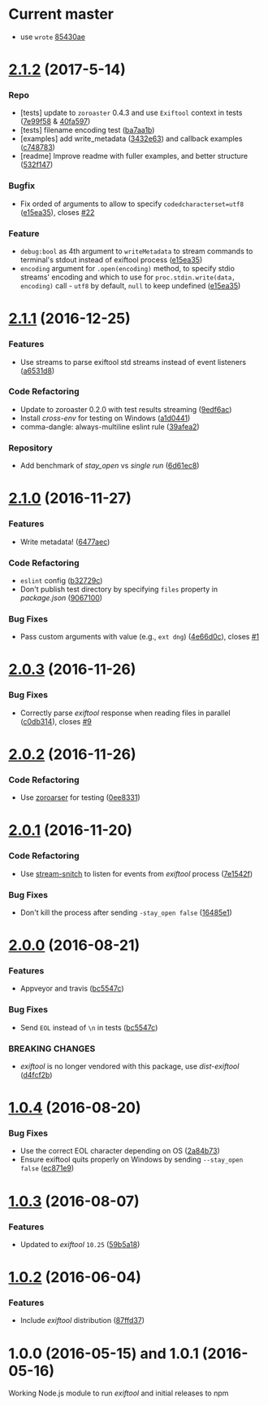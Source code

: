 # Current master

* use `wrote` [85430ae](https://github.com/Sobesednik/node-exiftool/commit/85430ae)

<a name="2.1.2"></a>
# [2.1.2](https://github.com/Sobesednik/node-exiftool/compare/v2.1.1...v2.1.2) (2017-5-14)

### Repo

* [tests] update to `zoroaster` 0.4.3 and use `Exiftool` context in tests ([7e99f58](https://github.com/Sobesednik/node-exiftool/commit/7e99f58) &
[40fa597](https://github.com/Sobesednik/node-exiftool/commit/40fa597))
* [tests] filename encoding test ([ba7aa1b](https://github.com/Sobesednik/node-exiftool/commit/ba7aa1b))
* [examples] add write_metadata ([3432e63](https://github.com/Sobesednik/node-exiftool/commit/3432e63))
and callback examples ([c748783](https://github.com/Sobesednik/node-exiftool/commit/c748783))
* [readme] Improve readme with fuller examples, and better structure
([532f147](https://github.com/Sobesednik/node-exiftool/commit/532f147))

### Bugfix
* Fix orded of arguments to allow to specify `codedcharacterset=utf8` ([e15ea35](https://github.com/Sobesednik/node-exiftool/commit/e15ea35)),
closes [#22](https://github.com/Sobesednik/node-exiftool/issues/22)

### Feature
* `debug:bool` as 4th argument to `writeMetadata` to stream commands to terminal's stdout instead of
exiftool process ([e15ea35](https://github.com/Sobesednik/node-exiftool/commit/e15ea35))
* `encoding` argument for `.open(encoding)` method, to specify stdio streams' encoding and which to
use for `proc.stdin.write(data, encoding)` call - `utf8` by default, `null` to keep undefined
([e15ea35](https://github.com/Sobesednik/node-exiftool/commit/e15ea35))

<a name="2.1.1"></a>
# [2.1.1](https://github.com/Sobesednik/node-exiftool/compare/v2.1.0...v2.1.1) (2016-12-25)

### Features

* Use streams to parse exiftool std streams instead of event listeners ([a6531d8](https://github.com/Sobesednik/node-exiftool/commit/a6531d8f8))

### Code Refactoring

* Update to zoroaster 0.2.0 with test results streaming ([9edf6ac](https://github.com/Sobesednik/node-exiftool/commit/9edf6ac))
* Install _cross-env_ for testing on Windows ([a1d0441](https://github.com/Sobesednik/node-exiftool/commit/a1d0441))
* comma-dangle: always-multiline eslint rule ([39afea2](https://github.com/Sobesednik/node-exiftool/commit/39afea2))

### Repository

* Add benchmark of _stay_open_ vs _single run_ ([6d61ec8](https://github.com/Sobesednik/node-exiftool/commit/6d61ec8))

<a name="2.1.0"></a>
# [2.1.0](https://github.com/Sobesednik/node-exiftool/compare/v2.0.3...v2.1.0) (2016-11-27)

### Features

* Write metadata! ([6477aec](https://github.com/Sobesednik/node-exiftool/commit/6477aec))

### Code Refactoring

* `eslint` config ([b32729c](https://github.com/Sobesednik/node-exiftool/commit/b32729c))
* Don't publish test directory by specifying `files` property in _package.json_ ([9067100](https://github.com/Sobesednik/node-exiftool/commit/9067100))

### Bug Fixes

* Pass custom arguments with value (e.g., `ext dng`) ([4e66d0c](https://github.com/Sobesednik/node-exiftool/commit/4e66d0c)), closes [#1](https://github.com/Sobesednik/node-exiftool/issues/1)

<a name="2.0.3"></a>
# [2.0.3](https://github.com/Sobesednik/node-exiftool/compare/v2.0.2...v2.0.3) (2016-11-26)

### Bug Fixes

* Correctly parse _exiftool_ response when reading files in parallel ([c0db314](https://github.com/Sobesednik/node-exiftool/commit/c0db314)), closes [#9](https://github.com/Sobesednik/node-exiftool/issues/9)

<a name="2.0.2"></a>
# [2.0.2](https://github.com/Sobesednik/node-exiftool/compare/v2.0.1...v2.0.2) (2016-11-26)

### Code Refactoring

* Use [zoroarser](https://www.npmjs.com/package/zoroaster) for testing ([0ee8331](https://github.com/Sobesednik/node-exiftool/commit/0ee8331))

<a name="2.0.1"></a>
# [2.0.1](https://github.com/Sobesednik/node-exiftool/compare/v2.0.0...v2.0.1) (2016-11-20)

### Code Refactoring

* Use [stream-snitch](https://www.npmjs.com/package/stream-snitch) to listen for events from _exiftool_ process ([7e1542f](https://github.com/Sobesednik/node-exiftool/commit/7e1542f))

### Bug Fixes

* Don't kill the process after sending `-stay_open false` ([16485e1](https://github.com/Sobesednik/node-exiftool/commit/16485e1))

<a name="2.0.0"></a>
# [2.0.0](https://github.com/Sobesednik/node-exiftool/compare/v1.0.4...v2.0.0) (2016-08-21)

### Features

* Appveyor and travis ([bc5547c](https://github.com/Sobesednik/node-exiftool/commit/bc5547c))

### Bug Fixes

* Send `EOL` instead of `\n` in tests ([bc5547c](https://github.com/Sobesednik/node-exiftool/commit/bc5547c))

### BREAKING CHANGES

* _exiftool_ is no longer vendored with this package, use _dist-exiftool_ ([d4fcf2b](https://github.com/Sobesednik/node-exiftool/commit/d4fcf2b))

<a name="1.0.4"></a>
# [1.0.4](https://github.com/Sobesednik/node-exiftool/compare/v1.0.3...v1.0.4) (2016-08-20)

### Bug Fixes

* Use the correct EOL character depending on OS ([2a84b73](https://github.com/Sobesednik/node-exiftool/commit/2a84b73))
* Ensure exiftool quits properly on Windows by sending `--stay_open false` ([ec871e9](https://github.com/Sobesednik/node-exiftool/commit/ec871e9))

<a name="1.0.3"></a>
# [1.0.3](https://github.com/Sobesednik/node-exiftool/compare/v1.0.2...v1.0.3) (2016-08-07)

### Features

* Updated to _exiftool_ `10.25` ([59b5a18](https://github.com/Sobesednik/node-exiftool/commit/59b5a18))

<a name="1.0.2"></a>
# [1.0.2](https://github.com/Sobesednik/node-exiftool/compare/v1.0.1...v1.0.2) (2016-06-04)

### Features

* Include _exiftool_ distribution ([87ffd37](https://github.com/Sobesednik/node-exiftool/commit/87ffd37))

# 1.0.0 (2016-05-15) and 1.0.1 (2016-05-16)

Working Node.js module to run _exiftool_ and initial releases to npm
